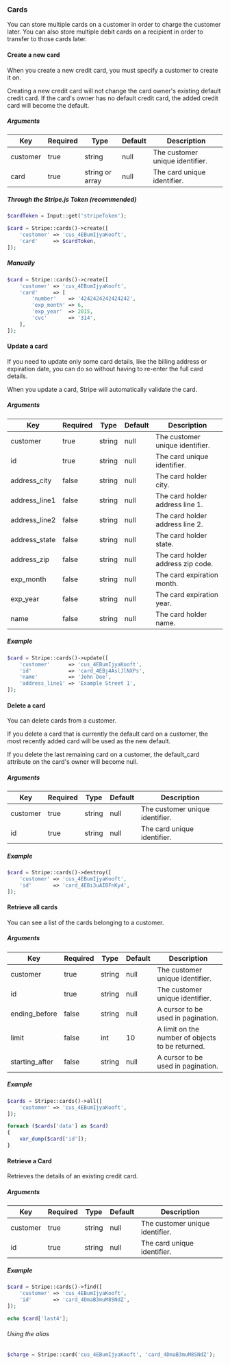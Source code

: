 ### Cards

You can store multiple cards on a customer in order to charge the customer later. You can also store multiple debit cards on a recipient in order to transfer to those cards later.

#### Create a new card

When you create a new credit card, you must specify a customer to create it on.

Creating a new credit card will not change the card owner's existing default credit card. If the card's owner has no default credit card, the added credit card will become the default.

##### Arguments

Key      | Required | Type            | Default | Description
-------- | -------- | --------------- | ------- | ------------------------------
customer | true     | string          | null    | The customer unique identifier.
card     | true     | string or array | null    | The card unique identifier.

##### Through the Stripe.js Token (recommended)

```php
$cardToken = Input::get('stripeToken');

$card = Stripe::cards()->create([
	'customer' => 'cus_4EBumIjyaKooft',
	'card'     => $cardToken,
]);
```

##### Manually

```php
$card = Stripe::cards()->create([
	'customer' => 'cus_4EBumIjyaKooft',
	'card'     => [
		'number'    => '4242424242424242',
		'exp_month' => 6,
		'exp_year'  => 2015,
		'cvc'       => '314',
	],
]);
```

#### Update a card

If you need to update only some card details, like the billing address or expiration date, you can do so without having to re-enter the full card details.

When you update a card, Stripe will automatically validate the card.

##### Arguments

Key           | Required | Type   | Default | Description
------------- | -------- | ------ | ------- | ----------------------------------
customer      | true     | string | null    | The customer unique identifier.
id            | true     | string | null    | The card unique identifier.
address_city  | false    | string | null    | The card holder city.
address_line1 | false    | string | null    | The card holder address line 1.
address_line2 | false    | string | null    | The card holder address line 2.
address_state | false    | string | null    | The card holder state.
address_zip   | false    | string | null    | The card holder address zip code.
exp_month     | false    | string | null    | The card expiration month.
exp_year      | false    | string | null    | The card expiration year.
name          | false    | string | null    | The card holder name.

##### Example

```php
$card = Stripe::cards()->update([
	'customer'      => 'cus_4EBumIjyaKooft',
	'id'            => 'card_4EBj4AslJlNXPs',
	'name'          => 'John Doe',
	'address_line1' => 'Example Street 1',
]);
```

#### Delete a card

You can delete cards from a customer.

If you delete a card that is currently the default card on a customer, the most recently added card will be used as the new default.

If you delete the last remaining card on a customer, the default_card attribute on the card's owner will become null.

##### Arguments

Key      | Required | Type   | Default | Description
-------- | -------- | ------ | ------- | ---------------------------------------
customer | true     | string | null    | The customer unique identifier.
id       | true     | string | null    | The card unique identifier.

##### Example

```php
$card = Stripe::cards()->destroy([
	'customer' => 'cus_4EBumIjyaKooft',
	'id'       => 'card_4EBi3uAIBFnKy4',
]);
```

#### Retrieve all cards

You can see a list of the cards belonging to a customer.

##### Arguments

Key            | Required | Type   | Default | Description
-------------- | -------- | ------ | ------- | ---------------------------------
customer       | true     | string | null    | The customer unique identifier.
id             | true     | string | null    | The customer unique identifier.
ending_before  | false    | string | null    | A cursor to be used in pagination.
limit          | false    | int    | 10      | A limit on the number of objects to be returned.
starting_after | false    | string | null    | A cursor to be used in pagination.

##### Example

```php
$cards = Stripe::cards()->all([
	'customer' => 'cus_4EBumIjyaKooft',
]);

foreach ($cards['data'] as $card)
{
	var_dump($card['id']);
}
```

#### Retrieve a Card

Retrieves the details of an existing credit card.

##### Arguments

Key      | Required | Type   | Default | Description
-------- | -------- | ------ | ------- | ---------------------------------------
customer | true     | string | null    | The customer unique identifier.
id       | true     | string | null    | The card unique identifier.

##### Example

```php
$card = Stripe::cards()->find([
	'customer' => 'cus_4EBumIjyaKooft',
	'id'       => 'card_4DmaB3muM8SNdZ',
]);

echo $card['last4'];
```

###### Using the alias

```php
$charge = Stripe::card('cus_4EBumIjyaKooft', 'card_4DmaB3muM8SNdZ');
```
